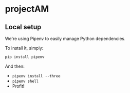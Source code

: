# projectAM

## Local setup

We're using Pipenv to easily manage Python dependencies.

To install it, simply:

```bash
pip install pipenv
```

And then:

- `pipenv install --three`
- `pipenv shell`
- Profit!
